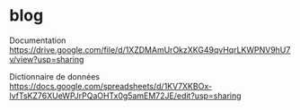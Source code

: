 # blog

Documentation 
https://drive.google.com/file/d/1XZDMAmUrOkzXKG49qvHqrLKWPNV9hU7v/view?usp=sharing

Dictionnaire de données
https://docs.google.com/spreadsheets/d/1KV7XKBOx-lvfTsKZ76XUeWPJrPQaOHTx0g5amEM72JE/edit?usp=sharing
